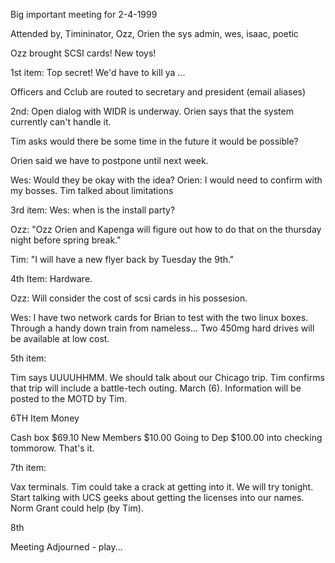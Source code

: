 Big important meeting for 2-4-1999 </p><p>
Attended by, Timininator, Ozz, Orien the sys admin, wes, isaac, poetic </p><p>
</p><p>
Ozz brought SCSI cards!  New toys! </p><p>
</p><p>
1st item:  Top secret!  We'd have to kill ya ... </p><p>
Officers and Cclub are routed to secretary and president (email aliases) </p><p>
2nd:  Open dialog with WIDR is underway.  Orien says that the system currently can't handle it. </p><p>
Tim asks would there be some time in the future it would be possible? </p><p>
Orien said we have to postpone until next week. </p><p>
Wes:  Would they be okay with the idea? Orien:  I would need to confirm with my bosses. Tim talked about limitations </p><p>
</p><p>
3rd item:  Wes: when is the install party? </p><p>
Ozz: "Ozz Orien and Kapenga will figure out how to do that on the thursday night before spring break." </p><p>
Tim: "I will have a new flyer back by Tuesday the 9th." </p><p>
4th Item: Hardware. </p><p>
Ozz: Will consider the cost of scsi cards in his possesion. </p><p>
Wes: I have two network cards for Brian to test with the two linux boxes.      Through a handy down train from nameless... Two 450mg hard drives      will be available at low cost. </p><p>
5th item:  </p><p>
Tim says UUUUHHMM.  	We should talk about our Chicago trip.  Tim confirms that trip will include a battle-tech outing. March (6).  Information will be posted to the MOTD by Tim.  </p><p>
6TH Item Money </p><p>
Cash box $69.10 New Members $10.00 Going to Dep $100.00 into checking tommorow. That's it. </p><p>
</p><p>
7th item: </p><p>
Vax terminals.  Tim could take a crack at getting into it. We will try tonight. Start talking with UCS geeks about getting the licenses into our names.  Norm Grant could help (by Tim). </p><p>
</p><p>
8th  </p><p>
Meeting Adjourned - play... </p><p>
</p>
